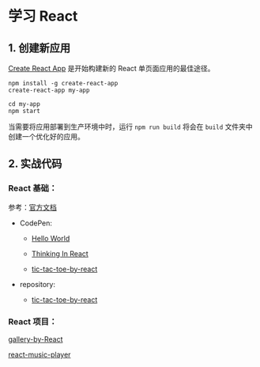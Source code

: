 # 学习 React

## 1. 创建新应用
[Create React App](https://github.com/facebookincubator/create-react-app) 是开始构建新的 React 单页面应用的最佳途径。

```
npm install -g create-react-app
create-react-app my-app

cd my-app
npm start
```
当需要将应用部署到生产环境中时，运行 `npm run build` 将会在 `build` 文件夹中创建一个优化好的应用。

## 2. 实战代码

### React 基础：

参考：[官方文档](https://discountry.github.io/react/docs/hello-world.html)

- CodePen:

  - [Hello World](https://codepen.io/magicmai/pen/gWZrMM)

  - [Thinking In React](https://codepen.io/magicmai/pen/LLeGRP?editors=0010)

  - [tic-tac-toe-by-react](https://codepen.io/magicmai/pen/YQxzrq?editors=0010)

- repository:

  - [tic-tac-toe-by-react](https://github.com/magicmai/tic-tac-toe-by-react)

### React 项目：

[gallery-by-React](https://github.com/magicmai/gallery-by-React)

[react-music-player](https://github.com/magicmai/react-music-player)
